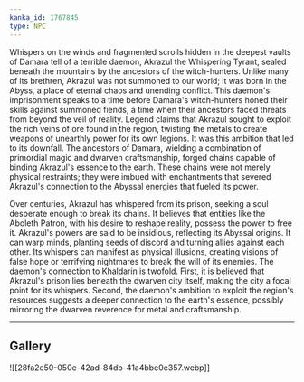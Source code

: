 ```yaml
---
kanka_id: 1767845
type: NPC
---
```


Whispers on the winds and fragmented scrolls hidden in the deepest vaults of Damara tell of a terrible daemon, Akrazul the Whispering Tyrant, sealed beneath the mountains by the ancestors of the witch-hunters. Unlike many of its brethren, Akrazul was not summoned to our world; it was born in the Abyss, a place of eternal chaos and unending conflict. This daemon's imprisonment speaks to a time before Damara's witch-hunters honed their skills against summoned fiends, a time when their ancestors faced threats from beyond the veil of reality. Legend claims that Akrazul sought to exploit the rich veins of ore found in the region, twisting the metals to create weapons of unearthly power for its own legions. It was this ambition that led to its downfall. The ancestors of Damara, wielding a combination of primordial magic and dwarven craftsmanship, forged chains capable of binding Akrazul's essence to the earth. These chains were not merely physical restraints; they were imbued with enchantments that severed Akrazul's connection to the Abyssal energies that fueled its power.

Over centuries, Akrazul has whispered from its prison, seeking a soul desperate enough to break its chains. It believes that entities like the Aboleth Patron, with his desire to reshape reality, possess the power to free it. Akrazul's powers are said to be insidious, reflecting its Abyssal origins. It can warp minds, planting seeds of discord and turning allies against each other. Its whispers can manifest as physical illusions, creating visions of false hope or terrifying nightmares to break the will of its enemies. The daemon's connection to Khaldarin is twofold. First, it is believed that Akrazul's prison lies beneath the dwarven city itself, making the city a focal point for its whispers. Second, the daemon's ambition to exploit the region's resources suggests a deeper connection to the earth's essence, possibly mirroring the dwarven reverence for metal and craftsmanship.

---
## Gallery
![[28fa2e50-050e-42ad-84db-41a4bbe0e357.webp]]